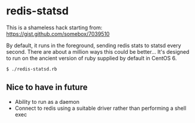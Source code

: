 # redis-statsd

This is a shameless hack starting from: https://gist.github.com/somebox/7039510

By default, it runs in the foreground, sending redis stats to statsd every second. There are about a million ways this could be better... It's designed to run on the ancient version of ruby supplied by default in CentOS 6.

    $ ./redis-statsd.rb

## Nice to have in future

- Ability to run as a daemon
- Connect to redis using a suitable driver rather than performing a shell exec

